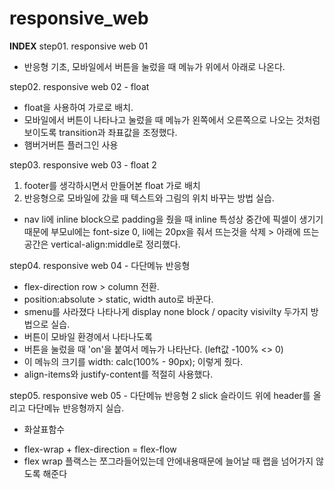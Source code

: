﻿# responsive_web

**INDEX**
step01. responsive web 01  
- 반응형 기초, 모바일에서 버튼을 눌렀을 때 메뉴가 위에서 아래로 나온다.  
  
step02. responsive web 02 - float  
- float을 사용하여 가로로 배치.  
- 모바일에서 버튼이 나타나고 눌렀을 때 메뉴가 왼쪽에서 오른쪽으로 나오는 것처럼 보이도록 transition과 좌표값을 조정했다.  
- 햄버거버튼 플러그인 사용  
  
step03. responsive web 03 - float 2  
1. footer를 생각하시면서 만들어본 float 가로 배치  
2. 반응형으로 모바일에 갔을 때 텍스트와 그림의 위치 바꾸는 방법 실습.   
- nav li에 inline block으로 padding을 줬을 때 inline 특성상 중간에 픽셀이 생기기 때문에 부모ul에는 font-size 0, li에는 20px을 줘서 뜨는것을 삭제 > 아래에 뜨는 공간은 vertical-align:middle로 정리했다.  

step04. responsive web 04 - 다단메뉴 반응형  
- flex-direction row > column 전환.  
- position:absolute > static, width auto로 바꾼다.  
- smenu를 사라졌다 나타나게 display none block / opacity visivilty 두가지 방법으로 실습.  
- 버튼이 모바일 환경에서 나타나도록  
- 버튼을 눌렀을 때 'on'을 붙여서 메뉴가 나타난다. (left값 -100% <> 0)  
 - 이 메뉴의 크기를 width: calc(100% - 90px); 이렇게 줬다.  
- align-items와 justify-content를 적절히 사용했다.  



step05. responsive web 05 - 다단메뉴 반응형 2
slick 슬라이드 위에 header를 올리고 다단메뉴 반응형까지 실습.
- 화살표함수
<!-- $('.mbtn').on('click', () => ($('.gnb').toggleClass('on'), console.log('check'))) -->
- flex-wrap + flex-direction = flex-flow
- flex wrap 플랙스는 쪼그라들어있는데 안에내용때문에 늘어날 때 랩을 넘어가지 않도록 해준다


